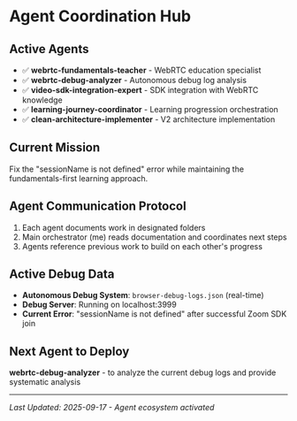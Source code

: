 # Agent Coordination Hub

## Active Agents
- ✅ **webrtc-fundamentals-teacher** - WebRTC education specialist
- ✅ **webrtc-debug-analyzer** - Autonomous debug log analysis
- ✅ **video-sdk-integration-expert** - SDK integration with WebRTC knowledge
- ✅ **learning-journey-coordinator** - Learning progression orchestration
- ✅ **clean-architecture-implementer** - V2 architecture implementation

## Current Mission
Fix the "sessionName is not defined" error while maintaining the fundamentals-first learning approach.

## Agent Communication Protocol
1. Each agent documents work in designated folders
2. Main orchestrator (me) reads documentation and coordinates next steps
3. Agents reference previous work to build on each other's progress

## Active Debug Data
- **Autonomous Debug System**: `browser-debug-logs.json` (real-time)
- **Debug Server**: Running on localhost:3999
- **Current Error**: "sessionName is not defined" after successful Zoom SDK join

## Next Agent to Deploy
**webrtc-debug-analyzer** - to analyze the current debug logs and provide systematic analysis

---
*Last Updated: 2025-09-17 - Agent ecosystem activated*